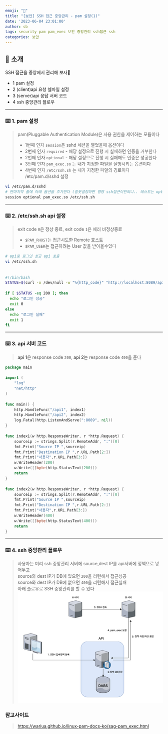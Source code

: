 ```yaml
---
emoji: "🔐"
title: "[보안] SSH 접근 중앙관리 - pam 설정(1)"
date: '2023-06-04 23:01:00'
author: sb
tags: security pam pam_exec 보안 중앙관리 ssh접근 ssh  
categories: 보안
---
```


## 👋 소개

SSH 접근을 중앙에서 관리해 보자🙌
- 1 pam 설정
- 2 (client)api 요청 쉘파일 설정
- 3 (server)api 응답 서버 코드
- 4 ssh 중앙관리 플로우

***
### ⌨️ 1. pam 설정
> pam(Pluggable Authentication Module)은 사용 권한을 제어하는 모듈이다<br>
> - 1번째 인자 `session`은 sshd 세션을 열었을때 옵션이다 <br>
> - 2번째 인자 `required` - 해당 설정으로 진행 시 실패하면 인증을 거부한다 <br>
> - 2번째 인자 `optional` - 해당 설정으로 진행 시 실패해도 인증은 성공한다 <br>
> - 3번째 인자 `pam_exec.so` 는 내가 지정한 파일을 실행시키는 옵션이다 <br>
> - 4번째 인자 `/etc/ssh.sh` 는 내가 지정한 파일의 경로이다 <br>
> /etc/pam.d/sshd 설정 <br>
```bash
vi /etc/pam.d/sshd
# 맨마지막 줄에 아래 옵션을 추가한다 (잘못설정하면 영영 ssh접근이안되니.. 테스트는 optional로)
session optional pam_exec.so /etc/ssh.sh

```

***

### ⌨️ 2. /etc/ssh.sh api 설정
 > exit code `0`은 정상 종료, exit code `1`은 에러 비정상종료 <br>
 > - `$PAM_RHOST`는 접근시도한 Remote 호스트<br>
 > - `$PAM_USER`는 접근하려는 User 값을 받아올수있다 <br>
```bash
# api로 로그인 성공 api 호출
vi /etc/ssh.sh


#!/bin/bash
STATUS=$(curl -o /dev/null -w "%{http_code}" "http://localhost:8089/api1/$PAM_RHOST/$PAM_USER")

if [ $STATUS -eq 200 ]; then
  echo "로그인 성공"
  exit 0
else
  echo "로그인 실패"
  exit 1
fi
```
***
### ⌨️ 3. api 서버 코드
 > **api 1**은 response code `200`, **api 2**는 response code `400`을 준다<br>
```go
package main

import (
	"log"
	"net/http"
)

func main() {
	http.HandleFunc("/api1", index1)
	http.HandleFunc("/api2", index2)
	log.Fatal(http.ListenAndServe(":8089", nil))
}

func index1(w http.ResponseWriter, r *http.Request) {
    sourceip := strings.Split(r.RemoteAddr, ":")[0]
    fmt.Print("Source IP ",sourceip)
    fmt.Print("Destination IP ",r.URL.Path[2:])
    fmt.Print("사용자",r.URL.Path[3:])
	w.WriteHeader(200)
	w.Write([]byte(http.StatusText(200)))
	return
}

func index2(w http.ResponseWriter, r *http.Request) {
    sourceip := strings.Split(r.RemoteAddr, ":")[0]
    fmt.Print("Source IP ",sourceip)
    fmt.Print("Destination IP ",r.URL.Path[2:])
    fmt.Print("사용자",r.URL.Path[3:])
	w.WriteHeader(400)
	w.Write([]byte(http.StatusText(400)))
	return
}

```
***
### ⌨️ 4. ssh 중앙관리 플로우
 > 사용자는 미리 ssh 중앙관리 서버에 source,dest IP를 api서버에 정책으로 넣어두고 <br>
 > source와 dest IP가 DB에 있으면 `200`을 리턴해서 접근성공 <br>
 > source와 dest IP가 DB에 없으면 `400`을 리턴해서 접근실패<br>
 > 아래 플로우로 SSH 중앙관리를 할 수 있다<br>
![사진1](./1.png)
 

### 참고사이트
> https://wariua.github.io/linux-pam-docs-ko/sag-pam_exec.html

```toc

```